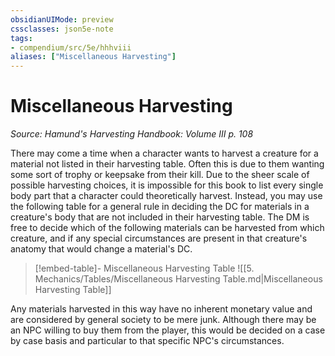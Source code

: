 ```yaml
---
obsidianUIMode: preview
cssclasses: json5e-note
tags:
- compendium/src/5e/hhhviii
aliases: ["Miscellaneous Harvesting"]
---
```

# Miscellaneous Harvesting
*Source: Hamund's Harvesting Handbook: Volume III p. 108* 

There may come a time when a character wants to harvest a creature for a material not listed in their harvesting table. Often this is due to them wanting some sort of trophy or keepsake from their kill. Due to the sheer scale of possible harvesting choices, it is impossible for this book to list every single body part that a character could theoretically harvest. Instead, you may use the following table for a general rule in deciding the DC for materials in a creature's body that are not included in their harvesting table. The DM is free to decide which of the following materials can be harvested from which creature, and if any special circumstances are present in that creature's anatomy that would change a material's DC.

> [!embed-table]- Miscellaneous Harvesting Table
> ![[5. Mechanics/Tables/Miscellaneous Harvesting Table.md\|Miscellaneous Harvesting Table]]

Any materials harvested in this way have no inherent monetary value and are considered by general society to be mere junk. Although there may be an NPC willing to buy them from the player, this would be decided on a case by case basis and particular to that specific NPC's circumstances.
